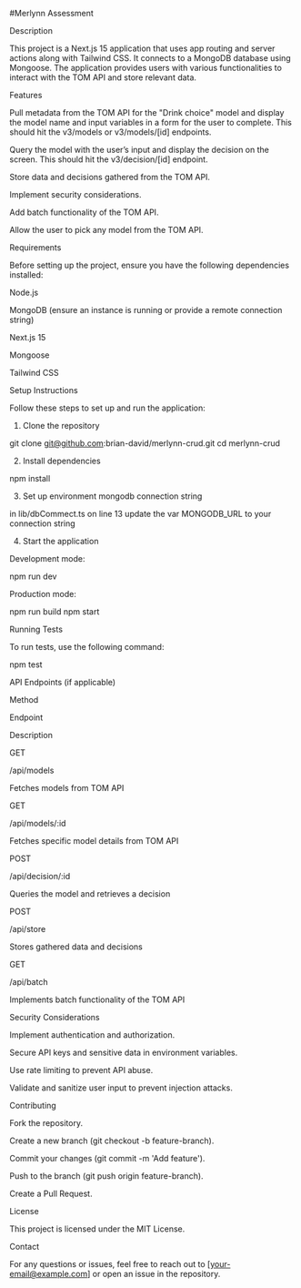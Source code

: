 #Merlynn Assessment

Description

This project is a Next.js 15 application that uses app routing and server actions along with Tailwind CSS. It connects to a MongoDB database using Mongoose. The application provides users with various functionalities to interact with the TOM API and store relevant data.

Features

Pull metadata from the TOM API for the "Drink choice" model and display the model name and input variables in a form for the user to complete. This should hit the v3/models or v3/models/[id] endpoints.

Query the model with the user’s input and display the decision on the screen. This should hit the v3/decision/[id] endpoint.

Store data and decisions gathered from the TOM API.

Implement security considerations.

Add batch functionality of the TOM API.

Allow the user to pick any model from the TOM API.

Requirements

Before setting up the project, ensure you have the following dependencies installed:

Node.js

MongoDB (ensure an instance is running or provide a remote connection string)

Next.js 15

Mongoose

Tailwind CSS

Setup Instructions

Follow these steps to set up and run the application:

1. Clone the repository

git clone git@github.com:brian-david/merlynn-crud.git
cd merlynn-crud

2. Install dependencies

npm install

3. Set up environment mongodb connection string

in lib/dbCommect.ts on line 13 update the var MONGODB_URL to your connection string

4. Start the application

Development mode:

npm run dev

Production mode:

npm run build
npm start

Running Tests

To run tests, use the following command:

npm test

API Endpoints (if applicable)

Method

Endpoint

Description

GET

/api/models

Fetches models from TOM API

GET

/api/models/:id

Fetches specific model details from TOM API

POST

/api/decision/:id

Queries the model and retrieves a decision

POST

/api/store

Stores gathered data and decisions

GET

/api/batch

Implements batch functionality of the TOM API

Security Considerations

Implement authentication and authorization.

Secure API keys and sensitive data in environment variables.

Use rate limiting to prevent API abuse.

Validate and sanitize user input to prevent injection attacks.

Contributing

Fork the repository.

Create a new branch (git checkout -b feature-branch).

Commit your changes (git commit -m 'Add feature').

Push to the branch (git push origin feature-branch).

Create a Pull Request.

License

This project is licensed under the MIT License.

Contact

For any questions or issues, feel free to reach out to [your-email@example.com] or open an issue in the repository.
